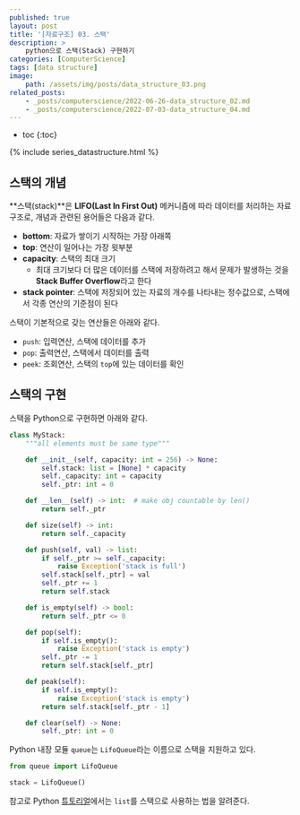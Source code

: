 ```yaml
---
published: true
layout: post
title: '[자료구조] 03. 스택'
description: >
    python으로 스택(Stack) 구현하기
categories: [ComputerScience]
tags: [data structure]
image:
    path: /assets/img/posts/data_structure_03.png
related_posts:
    - _posts/computerscience/2022-06-26-data_structure_02.md
    - _posts/computerscience/2022-07-03-data_structure_04.md
---
```

* toc
{:toc}

{% include series_datastructure.html %}

## 스택의 개념

**스택(stack)**은 **LIFO(Last In First Out)** 메커니즘에 따라 데이터를 처리하는 자료 구조로, 개념과 관련된 용어들은 다음과 같다.  

- **bottom**: 자료가 쌓이기 시작하는 가장 아래쪽
- **top**: 연산이 일어나는 가장 윗부분
- **capacity**: 스택의 최대 크기
    - 최대 크기보다 더 많은 데이터를 스택에 저장하려고 해서 문제가 발생하는 것을 **Stack Buffer Overflow**라고 한다
- **stack pointer**: 스택에 저장되어 있는 자료의 개수를 나타내는 정수값으로, 스택에서 각종 연산의 기준점이 된다

스택이 기본적으로 갖는 연산들은 아래와 같다.  

- `push`: 입력연산, 스택에 데이터를 추가
- `pop`: 출력연산, 스택에서 데이터를 출력
- `peek`: 조회연산, 스택의 `top`에 있는 데이터를 확인

## 스택의 구현

스택을 Python으로 구현하면 아래와 같다.  

```python
class MyStack:
    """all elements must be same type"""

    def __init__(self, capacity: int = 256) -> None:
        self.stack: list = [None] * capacity
        self._capacity: int = capacity
        self._ptr: int = 0

    def __len__(self) -> int:  # make obj countable by len()
        return self._ptr

    def size(self) -> int:
        return self._capacity

    def push(self, val) -> list:
        if self._ptr >= self._capacity:
            raise Exception('stack is full')
        self.stack[self._ptr] = val
        self._ptr += 1
        return self.stack

    def is_empty(self) -> bool:
        return self._ptr <= 0

    def pop(self):
        if self.is_empty():
            raise Exception('stack is empty')
        self._ptr -= 1
        return self.stack[self._ptr]

    def peak(self):
        if self.is_empty():
            raise Exception('stack is empty')
        return self.stack[self._ptr - 1]

    def clear(self) -> None:
        self._ptr: int = 0
```

Python 내장 모듈 `queue`는 `LifoQueue`라는 이름으로 스택을 지원하고 있다.  

```python
from queue import LifoQueue

stack = LifoQueue()
```

참고로 Python [튜토리얼](https://docs.python.org/3/tutorial/datastructures.html#using-lists-as-stacks)에서는 `list`를 스택으로 사용하는 법을 알려준다.  